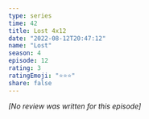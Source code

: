 ```yaml
---
type: series
time: 42
title: Lost 4x12
date: "2022-08-12T20:47:12"
name: "Lost"
season: 4
episode: 12
rating: 3
ratingEmoji: "⭐️⭐️⭐️"
share: false
---
```


_[No review was written for this episode]_
